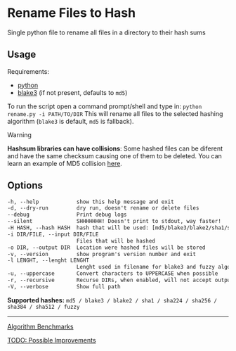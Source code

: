 # Rename Files to Hash

Single python file to rename all files in a directory to their hash sums

## Usage

Requirements:
- [python](https://www.python.org/)
- [blake3](https://pypi.org/project/blake3/) (if not present, defaults to `md5`)

To run the script open a command prompt/shell and type in: `python rename.py -i PATH/TO/DIR`
This will rename all files to the selected hashing algorithm (`blake3` is default, `md5` is fallback).

> [!warning]
> **Hashsum libraries can have collisions**: Some hashed files can be diferent and have the same checksum causing one of them to be deleted. You can learn an example of MD5 collision [here](https://www.mscs.dal.ca/~selinger/md5collision/).

## Options

```txt
-h, --help            show this help message and exit
-d, --dry-run         dry run, doesn't rename or delete files
--debug               Print debug logs
--silent              SHHHHHHH! Doesn't print to stdout, way faster!
-H HASH, --hash HASH  hash that will be used: [md5/blake3/blake2/sha1/sha224/sha256/sha384/sha512/fuzzy]
-i DIR/FILE, --input DIR/FILE
                      Files that will be hashed
-o DIR, --output DIR  Location were hashed files will be stored
-v, --version         show program's version number and exit
-l LENGHT, --lenght LENGHT
                      Lenght used in filename for blake3 and fuzzy algorithms
-u, --uppercase       Convert characters to UPPERCASE when possible
-r, --recursive       Recurse DIRs, when enabled, will not accept output folder
-V, --verbose         Show full path
```

**Supported hashes:** `md5 / blake3 / blake2 / sha1 / sha224 / sha256 / sha384 / sha512 / fuzzy`

---

[Algorithm Benchmarks](benchmark/README.md)

[TODO: Possible Improvements](TODO.md)